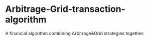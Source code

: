 # Arbitrage-Grid-transaction-algorithm
A financial algorithm combining Arbitrage&amp;Grid strategies together.
